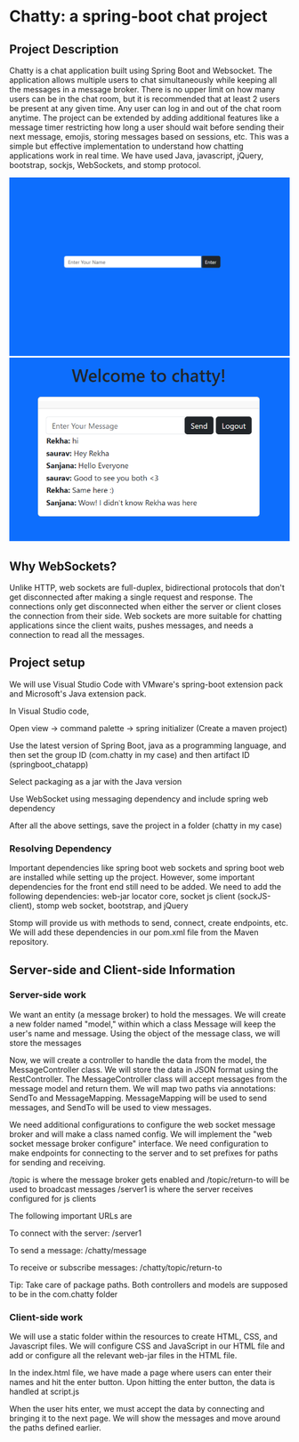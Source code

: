 
# Chatty: a spring-boot chat project 

## Project Description

Chatty is a chat application built using Spring Boot and Websocket. The application allows multiple users to chat simultaneously while keeping all the messages in a message broker. There is no upper limit on how many users can be in the chat room, but it is recommended that at least 2 users be present at any given time. Any user can log in and out of the chat room anytime. The project can be extended by adding additional features like a message timer restricting how long a user should wait before sending their next message, emojis, storing messages based on sessions, etc. This was a simple but effective implementation to understand how chatting applications work in real time. We have used Java, javascript, jQuery, bootstrap, sockjs, WebSockets, and stomp protocol. 

![Image Alt](https://github.com/sauravnrai/Chatty/blob/master/login%20page.png?raw=true)
![Image Alt](https://github.com/sauravnrai/Chatty/blob/master/Chat%20room.png?raw=true)


## Why WebSockets?

Unlike HTTP, web sockets are full-duplex, bidirectional protocols that don't get disconnected after making a single request and response. The connections only get disconnected when either the server or client closes the connection from their side. Web sockets are more suitable for chatting applications since the client waits, pushes messages, and needs a connection to read all the messages. 




## Project setup

We will use Visual Studio Code with VMware's spring-boot extension pack and Microsoft's Java extension pack. 

In Visual Studio code, 

Open view -> command palette -> spring initializer (Create a maven project)

Use the latest version of Spring Boot, java as a programming language, and then set the group ID (com.chatty in my case) and then artifact ID (springboot_chatapp)

Select packaging as a jar with the Java version

Use WebSocket using messaging dependency and include spring web dependency

After all the above settings, save the project in a folder (chatty in my case)


### Resolving Dependency  

Important dependencies like spring boot web sockets and spring boot web are installed while setting up the project. However, some important dependencies for the front end still need to be added. We need to add the following dependencies: web-jar locator core, socket js client (sockJS-client), stomp web socket, bootstrap, and jQuery

Stomp will provide us with methods to send, connect, create endpoints, etc. We will add these dependencies in our pom.xml file from the Maven repository. 



## Server-side and Client-side Information

### Server-side work

We want an entity (a message broker) to hold the messages. We will create a new folder named "model," within which a class Message will keep the user's name and message. Using the object of the message class, we will store the messages

Now, we will create a controller to handle the data from the model, the MessageController class. We will store the data in JSON format using the RestController. The MessageController class will accept messages from the message model and return them. We will map two paths via annotations: SendTo and MessageMapping. MessageMapping will be used to send messages, and SendTo will be used to view messages. 

We need additional configurations to configure the web socket message broker and will make a class named config. We will implement the "web socket message broker configure" interface. We need configuration to make endpoints for connecting to the server and to set prefixes for paths for sending and receiving.

/topic is where the message broker gets enabled and /topic/return-to will be used to broadcast messages
/server1 is where the server receives configured for js clients

The following important URLs are  

To connect with the server: /server1

To send a message: /chatty/message

To receive or subscribe messages: /chatty/topic/return-to


Tip: Take care of package paths. Both controllers and models are supposed to be in the com.chatty folder



### Client-side work

We will use a static folder within the resources to create HTML, CSS, and Javascript files. We will configure CSS and JavaScript in our HTML file and add or configure all the relevant web-jar files in the HTML file. 

In the index.html file, we have made a page where users can enter their names and hit the enter button. Upon hitting the enter button, the data is handled at script.js 

When the user hits enter, we must accept the data by connecting and bringing it to the next page. We will show the messages and move around the paths defined earlier. 








